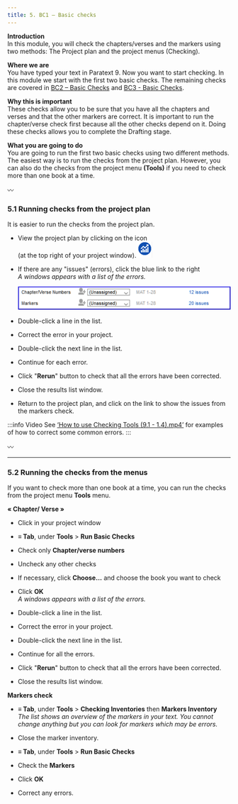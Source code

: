 ```yaml
---
title: 5. BC1 – Basic checks
---
```

**Introduction**  
In this module, you will check the chapters/verses and the markers using two methods: The Project plan and the project menus (Checking).

**Where we are**  
You have typed your text in Paratext 9. Now you want to start checking. In this module we start with the first two basic checks. The remaining checks are covered in [BC2 – Basic Checks](../03-Stage-2/12.BC2.md) and [BC3 - Basic Checks](../04-Stage-3/19.BC3.md). 

**Why this is important**  
These checks allow you to be sure that you have all the chapters and verses and that the other markers are correct. It is important to run the chapter/verse check first because all the other checks depend on it. Doing these checks allows you to complete the Drafting stage.

**What you are going to do**  
You are going to run the first two basic checks using two different methods. The easiest way is to run the checks from the project plan. However, you can also do the checks from the project menu **(Tools)** if you need to check more than one book at a time.

〰️

### 5.1 Running checks from the project plan
It is easier to run the checks from the project plan.

-  View the project plan by clicking on the icon  
    (at the top right of your project window).![](../media/4b0b6eb237606727f105a01beffe64c2.png)

-  If there are any "issues" (errors), click the blue link to the right  
    *A windows appears with a list of the errors.*

    ![](../media/9b0bc6de6491c34d3e3dea878411ac11.png)


-  Double-click a line in the list.
-  Correct the error in your project.
-  Double-click the next line in the list.
-  Continue for each error.
-  Click "**Rerun**" button to check that all the errors have been corrected.
-  Close the results list window.
-  Return to the project plan, and click on the link to show the issues from the markers check.

:::info Video
See [‘How to use Checking Tools (9.1 - 1.4).mp4’](https://vimeo.com/461361122) for examples of how to correct some common errors.
:::


:wavy_dash:




----
### 5.2 Running the checks from the menus
If you want to check more than one book at a time, you can run the checks from the project menu **Tools** menu.

**« Chapter/ Verse »**  
-  Click in your project window
-  **≡ Tab**, under **Tools** \> **Run Basic Checks**
-  Check only **Chapter/verse numbers**
-  Uncheck any other checks
-  If necessary, click **Choose…** and choose the book you want to check
-  Click **OK**  
    *A windows appears with a list of the errors.*

   

-  Double-click a line in the list.
-  Correct the error in your project.
-  Double-click the next line in the list.
-  Continue for all the errors.
-  Click "**Rerun**" button to check that all the errors have been corrected.
-  Close the results list window.



**Markers check**  
-  **≡ Tab**, under **Tools** \> **Checking Inventories** then **Markers Inventory**  
    *The list shows an overview of the markers in your text. You cannot change anything but you can look for markers which may be errors.*

-  Close the marker inventory.
-  **≡ Tab**, under **Tools** \> **Run Basic Checks**
-  Check the **Markers**
-  Click **OK**
-  Correct any errors.
